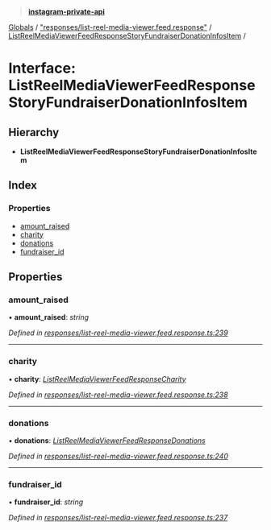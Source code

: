 > **[instagram-private-api](../README.md)**

[Globals](../README.md) / ["responses/list-reel-media-viewer.feed.response"](../modules/_responses_list_reel_media_viewer_feed_response_.md) / [ListReelMediaViewerFeedResponseStoryFundraiserDonationInfosItem](_responses_list_reel_media_viewer_feed_response_.listreelmediaviewerfeedresponsestoryfundraiserdonationinfositem.md) /

# Interface: ListReelMediaViewerFeedResponseStoryFundraiserDonationInfosItem

## Hierarchy

* **ListReelMediaViewerFeedResponseStoryFundraiserDonationInfosItem**

## Index

### Properties

* [amount_raised](_responses_list_reel_media_viewer_feed_response_.listreelmediaviewerfeedresponsestoryfundraiserdonationinfositem.md#amount_raised)
* [charity](_responses_list_reel_media_viewer_feed_response_.listreelmediaviewerfeedresponsestoryfundraiserdonationinfositem.md#charity)
* [donations](_responses_list_reel_media_viewer_feed_response_.listreelmediaviewerfeedresponsestoryfundraiserdonationinfositem.md#donations)
* [fundraiser_id](_responses_list_reel_media_viewer_feed_response_.listreelmediaviewerfeedresponsestoryfundraiserdonationinfositem.md#fundraiser_id)

## Properties

###  amount_raised

• **amount_raised**: *string*

*Defined in [responses/list-reel-media-viewer.feed.response.ts:239](https://github.com/dilame/instagram-private-api/blob/3e16058/src/responses/list-reel-media-viewer.feed.response.ts#L239)*

___

###  charity

• **charity**: *[ListReelMediaViewerFeedResponseCharity](_responses_list_reel_media_viewer_feed_response_.listreelmediaviewerfeedresponsecharity.md)*

*Defined in [responses/list-reel-media-viewer.feed.response.ts:238](https://github.com/dilame/instagram-private-api/blob/3e16058/src/responses/list-reel-media-viewer.feed.response.ts#L238)*

___

###  donations

• **donations**: *[ListReelMediaViewerFeedResponseDonations](_responses_list_reel_media_viewer_feed_response_.listreelmediaviewerfeedresponsedonations.md)*

*Defined in [responses/list-reel-media-viewer.feed.response.ts:240](https://github.com/dilame/instagram-private-api/blob/3e16058/src/responses/list-reel-media-viewer.feed.response.ts#L240)*

___

###  fundraiser_id

• **fundraiser_id**: *string*

*Defined in [responses/list-reel-media-viewer.feed.response.ts:237](https://github.com/dilame/instagram-private-api/blob/3e16058/src/responses/list-reel-media-viewer.feed.response.ts#L237)*
